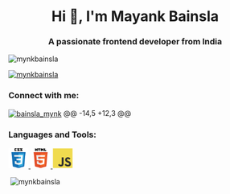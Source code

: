 <h1 align="center">Hi 👋, I'm Mayank Bainsla</h1>
<h3 align="center">A passionate frontend developer from India</h3>

<p align="left"> <img src="https://komarev.com/ghpvc/?username=mynkbainsla&label=Profile%20views&color=0e75b6&style=flat" alt="mynkbainsla" /> </p>

<p align="left"> <a href="https://github.com/ryo-ma/github-profile-trophy"><img src="https://github-profile-trophy.vercel.app/?username=mynkbainsla" alt="mynkbainsla" /></a> </p>

<h3 align="left">Connect with me:</h3>
<p align="left">
<a href="https://twitter.com/bainsla_mynk" target="blank"><img align="center" src="https://raw.githubusercontent.com/rahuldkjain/github-profile-readme-generator/master/src/images/icons/Social/twitter.svg" alt="bainsla_mynk" height="30" width="40" /></a>
@@ -14,5 +12,3 @@

<h3 align="left">Languages and Tools:</h3>
<p align="left"> <a href="https://www.w3schools.com/css/" target="_blank" rel="noreferrer"> <img src="https://raw.githubusercontent.com/devicons/devicon/master/icons/css3/css3-original-wordmark.svg" alt="css3" width="40" height="40"/> </a> <a href="https://www.w3.org/html/" target="_blank" rel="noreferrer"> <img src="https://raw.githubusercontent.com/devicons/devicon/master/icons/html5/html5-original-wordmark.svg" alt="html5" width="40" height="40"/> </a> <a href="https://developer.mozilla.org/en-US/docs/Web/JavaScript" target="_blank" rel="noreferrer"> <img src="https://raw.githubusercontent.com/devicons/devicon/master/icons/javascript/javascript-original.svg" alt="javascript" width="40" height="40"/> </a> </p>

<p>&nbsp;<img align="center" src="https://github-readme-stats.vercel.app/api?username=mynkbainsla&show_icons=true&locale=en" alt="mynkbainsla" /></p>
